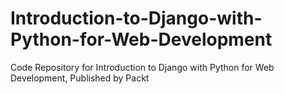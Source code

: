 


# Introduction-to-Django-with-Python-for-Web-Development
Code Repository for Introduction to Django with Python for Web Development, Published by Packt
